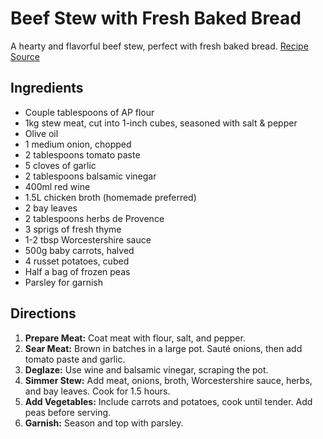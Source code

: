 # Beef Stew with Fresh Baked Bread

A hearty and flavorful beef stew, perfect with fresh baked bread. [Recipe Source](https://www.reddit.com/r/FoodPorn/comments/r8drfd/beef_stew_w_fresh_baked_bread/)

## Ingredients

- Couple tablespoons of AP flour
- 1kg stew meat, cut into 1-inch cubes, seasoned with salt & pepper
- Olive oil
- 1 medium onion, chopped
- 2 tablespoons tomato paste
- 5 cloves of garlic
- 2 tablespoons balsamic vinegar
- 400ml red wine
- 1.5L chicken broth (homemade preferred)
- 2 bay leaves
- 2 tablespoons herbs de Provence
- 3 sprigs of fresh thyme
- 1-2 tbsp Worcestershire sauce
- 500g baby carrots, halved
- 4 russet potatoes, cubed
- Half a bag of frozen peas
- Parsley for garnish

## Directions

1. **Prepare Meat:** Coat meat with flour, salt, and pepper.
2. **Sear Meat:** Brown in batches in a large pot. Sauté onions, then add tomato paste and garlic.
3. **Deglaze:** Use wine and balsamic vinegar, scraping the pot.
4. **Simmer Stew:** Add meat, onions, broth, Worcestershire sauce, herbs, and bay leaves. Cook for 1.5 hours.
5. **Add Vegetables:** Include carrots and potatoes, cook until tender. Add peas before serving.
6. **Garnish:** Season and top with parsley.
